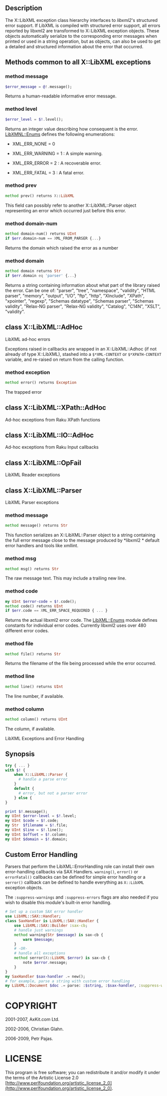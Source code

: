 Description
-----------

The X::LibXML exception class hierarchy interfaces to *libxml2*'s structured error support. If LibXML is compiled with structured error support, all errors reported by libxml2 are transformed to X::LibXML exception objects. These objects automatically serialize to the corresponding error messages when printed or used in a string operation, but as objects, can also be used to get a detailed and structured information about the error that occurred.

Methods common to all X::LibXML exceptions
------------------------------------------

### method message

```raku
$error_message = @!.message();
```

Returns a human-readable informative error message.

### method level

```raku
$error_level = $!.level();
```

Returns an integer value describing how consequent is the error. [LibXMNL::Enums](LibXMNL::Enums) defines the following enumerations:

  * XML_ERR_NONE = 0

  * XML_ERR_WARNING = 1 : A simple warning.

  * XML_ERR_ERROR = 2 : A recoverable error.

  * XML_ERR_FATAL = 3 : A fatal error.

### method prev

```raku
method prev() returns X::LibXML
```

This field can possibly refer to another X::LibXML::Parser object representing an error which occurred just before this error.

### method domain-num

```raku
method domain-num() returns UInt
if $err.domain-num == XML_FROM_PARSER {...}
```

Returns the domain which raised the error as a number

### method domain

```raku
method domain returns Str
if $err.domain eq 'parser' {...}
```

Returns a string containing information about what part of the library raised the error. Can be one of: "parser", "tree", "namespace", "validity", "HTML parser", "memory", "output", "I/O", "ftp", "http", "XInclude", "XPath", "xpointer", "regexp", "Schemas datatype", "Schemas parser", "Schemas validity", "Relax-NG parser", "Relax-NG validity", "Catalog", "C14N", "XSLT", "validity".

class X::LibXML::AdHoc
----------------------

LibXML ad-hoc errors

Exceptions raised in callbacks are wrapped in an X::LibXML::Adhoc (if not already of type X::LibXML), stashed into a `$*XML-CONTEXT` or `$*XPATH-CONTEXT` variable, and re-raised on return from the calling function.

### method exception

```raku
method error() returns Exception
```

The trapped error

class X::LibXML::XPath::AdHoc
-----------------------------

Ad-hoc exceptions from Raku XPath functions

class X::LibXML::IO::AdHoc
--------------------------

Ad-hoc exceptions from Raku Input callbacks

class X::LibXML::OpFail
-----------------------

LibXML Reader exceptions

class X::LibXML::Parser
-----------------------

LibXML Parser exceptions

### method message

```raku
method message() returns Str
```

This function serializes an X::LibXML::Parser object to a string containing the full error message close to the message produced by *libxml2 * default error handlers and tools like xmllint.

### method msg

```raku
method msg() returns Str
```

The raw message text. This may include a trailing new line.

### method code

```raku
my UInt $error-code = $!.code();
method code() returns UInt
if $err.code == XML_ERR_SPACE_REQUIRED { ... }
```

Returns the actual libxml2 error code. The [LibXML::Enums](https://libxml-raku.github.io/LibXML-raku/Enums) module defines constants for individual error codes. Currently libxml2 uses over 480 different error codes. 

### method file

```raku
method file() returns Str
```

Returns the filename of the file being processed while the error occurred. 

### method line

```raku
method line() returns UInt
```

The line number, if available.

### method column

```raku
method column() returns UInt
```

The column, if available.



LibXML Exceptions and Error Handling

Synopsis
--------

```raku
try { ... }
with $! {
    when X::LibXML::Parser {
      # handle a parse error
    }
    default {
      # error, but not a parser error
    } else {
}

print $!.message();
my UInt $error-level = $!.level;
my UInt $code = $!.code;
my Str  $filename = $!.file;
my UInt $line = $!.line();
my UInt $offset = $!.column;
my UInt $domain = $!.domain;
```

Custom Error Handling
---------------------

Parsers that perform the LibXML::ErrorHandling role can install their own error-handling callbacks via SAX Handlers. `warning()`, `error()` or `errorFatal()` callbacks can be defined for simple error handling or a `serror()` callback can be defined to handle everything as `X::LibXML` exception objects.

The `:suppress-warnings` and `:suppress-errors` flags are also needed if you wish to disable this module's built-in error handling.

```raku
# Set up a custom SAX error handler
use LibXML::SAX::Handler;
class SaxHandler is LibXML::SAX::Handler {
    use LibXML::SAX::Builder :sax-cb;
    # handle just warnings
    method warning(Str $message) is sax-cb {
        warn $message;
    }
    # -OR-
    # handle all exceptions
    method serror(X::LibXML $error) is sax-cb {
        note $error.nessage;
    }
}
my SaxHandler $sax-handler .= new();
# for example, parse a string with custom error handling
my LibXML::Document $doc .= parse: :$string, :$sax-handler, :suppress-warnings;
```

COPYRIGHT
=========

2001-2007, AxKit.com Ltd.

2002-2006, Christian Glahn.

2006-2009, Petr Pajas.

LICENSE
=======

This program is free software; you can redistribute it and/or modify it under the terms of the Artistic License 2.0 [http://www.perlfoundation.org/artistic_license_2_0](http://www.perlfoundation.org/artistic_license_2_0).

